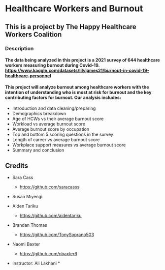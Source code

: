 # Healthcare Workers and Burnout
## This is a project by The Happy Healthcare Workers Coalition
### Description
#### The data being analyzed in this project is a 2021 survey of 644 healthcare workers measuring burnout during Covid-19. https://www.kaggle.com/datasets/lilyjames21/burnout-in-covid-19-healthcare-personnel
#### This project will analyze burnout among healthcare workers with the intention of understanding who is most at risk for burnout and the key contributing factors for burnout. Our analysis includes:
* Introduction and data cleaning/preparing
* Demographics breakdown
* Age of HCWs vs their average burnout score
* Workload vs average burnout score
* Average burnout score by occupation
* Top and bottom 5 scoring questions in the survey
* Length of career vs average burnout score
* Workplace support measures vs average burnout score
* Summary and conclusion

## Credits
* Sara Cass
  * https://github.com/saracasss
* Susan Miyengi

* Aiden Tariku
  * https://github.com/aidentariku 
* Brandan Thomas
  * https://github.com/TonySoprano503
* Naomi Baxter
  * https://github.com/nbaxter6
* Instructor: Ali Lakhani
  * 
